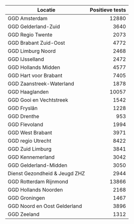 | Locatie | Positieve tests |
|---------|----------------:|
| GGD Amsterdam                            | 12880 |
| GGD Gelderland-Zuid                      |  3640 |
| GGD Regio Twente                         |  2073 |
| GGD Brabant Zuid-Oost                    |  4772 |
| GGD Limburg Noord                        |  2468 |
| GGD IJsselland                           |  2472 |
| GGD Hollands Midden                      |  4577 |
| GGD Hart voor Brabant                    |  7405 |
| GGD Zaanstreek-Waterland                 |  1878 |
| GGD Haaglanden                           | 10057 |
| GGD Gooi en Vechtstreek                  |  1542 |
| GGD Fryslân                              |  1228 |
| GGD Drenthe                              |   953 |
| GGD Flevoland                            |  1994 |
| GGD West Brabant                         |  3971 |
| GGD regio Utrecht                        |  8422 |
| GGD Zuid Limburg                         |  3841 |
| GGD Kennemerland                         |  3042 |
| GGD Gelderland-Midden                    |  3050 |
| Dienst Gezondheid & Jeugd ZHZ            |  2944 |
| GGD Rotterdam Rijnmond                   | 13866 |
| GGD Hollands Noorden                     |  2168 |
| GGD Groningen                            |  1467 |
| GGD Noord en Oost Gelderland             |  3896 |
| GGD Zeeland                              |  1312 |
